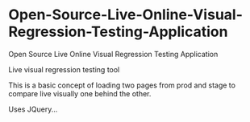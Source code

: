# Open-Source-Live-Online-Visual-Regression-Testing-Application
Open Source Live Online Visual Regression Testing Application

Live visual regression testing tool


This is a basic concept of loading two pages from prod and stage to compare live visually one behind the other.

Uses JQuery...

